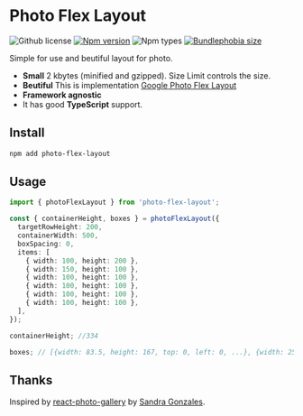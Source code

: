 # Photo Flex Layout

![Github license](https://badgen.net/github/license/skrylnikov/photo-flex-layout)
[![Npm version](https://badgen.net/npm/v/photo-flex-layout)](https://www.npmjs.com/package/photo-flex-layout)
![Npm types](https://badgen.net/npm/types/photo-flex-layout)
[![Bundlephobia size](https://badgen.net/bundlephobia/minzip/photo-flex-layout)](https://bundlephobia.com/package/photo-flex-layout)

Simple for use and beutiful layout for photo.

- **Small** 2 kbytes (minified and gzipped). Size Limit controls the size.
- **Beutiful** This is implementation [Google Photo Flex Layout](https://medium.com/google-design/google-photos-45b714dfbed1)
- **Framework agnostic**
- It has good **TypeScript** support.

## Install

```bash
npm add photo-flex-layout
```

## Usage

```typescript
import { photoFlexLayout } from 'photo-flex-layout';

const { containerHeight, boxes } = photoFlexLayout({
  targetRowHeight: 200,
  containerWidth: 500,
  boxSpacing: 0,
  items: [
    { width: 100, height: 200 },
    { width: 150, height: 100 },
    { width: 100, height: 100 },
    { width: 100, height: 100 },
    { width: 100, height: 100 },
    { width: 100, height: 100 },
  ],
});

containerHeight; //334

boxes; // [{width: 83.5, height: 167, top: 0, left: 0, ...}, {width: 250.5, height: 167, top: 10, left: 83.5, ...}, ...]
```

## Thanks

Inspired by [react-photo-gallery](https://github.com/neptunian/react-photo-gallery) by [Sandra Gonzales](https://github.com/neptunian).
